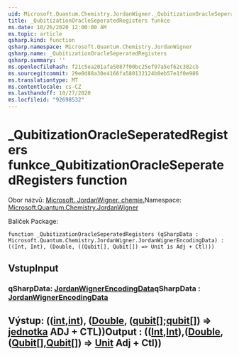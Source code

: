 ```yaml
---
uid: Microsoft.Quantum.Chemistry.JordanWigner._QubitizationOracleSeperatedRegisters
title: _QubitizationOracleSeperatedRegisters funkce
ms.date: 10/26/2020 12:00:00 AM
ms.topic: article
qsharp.kind: function
qsharp.namespace: Microsoft.Quantum.Chemistry.JordanWigner
qsharp.name: _QubitizationOracleSeperatedRegisters
qsharp.summary: ''
ms.openlocfilehash: f21c5ea201afa5087f00bc25ef97a5ef62c382cb
ms.sourcegitcommit: 29e0d88a30e4166fa580132124b0eb57e1f0e986
ms.translationtype: MT
ms.contentlocale: cs-CZ
ms.lasthandoff: 10/27/2020
ms.locfileid: "92698532"
---
```

# <a name="_qubitizationoracleseperatedregisters-function"></a><span data-ttu-id="8c377-102">_QubitizationOracleSeperatedRegisters funkce</span><span class="sxs-lookup"><span data-stu-id="8c377-102">_QubitizationOracleSeperatedRegisters function</span></span>

<span data-ttu-id="8c377-103">Obor názvů: [Microsoft. JordanWigner. chemie.](xref:Microsoft.Quantum.Chemistry.JordanWigner)</span><span class="sxs-lookup"><span data-stu-id="8c377-103">Namespace: [Microsoft.Quantum.Chemistry.JordanWigner](xref:Microsoft.Quantum.Chemistry.JordanWigner)</span></span>

<span data-ttu-id="8c377-104">Balíček [](https://nuget.org/packages/)</span><span class="sxs-lookup"><span data-stu-id="8c377-104">Package: [](https://nuget.org/packages/)</span></span>




```qsharp
function _QubitizationOracleSeperatedRegisters (qSharpData : Microsoft.Quantum.Chemistry.JordanWigner.JordanWignerEncodingData) : ((Int, Int), (Double, ((Qubit[], Qubit[]) => Unit is Adj + Ctl)))
```


## <a name="input"></a><span data-ttu-id="8c377-105">Vstup</span><span class="sxs-lookup"><span data-stu-id="8c377-105">Input</span></span>

### <a name="qsharpdata--jordanwignerencodingdata"></a><span data-ttu-id="8c377-106">qSharpData: [JordanWignerEncodingData](xref:Microsoft.Quantum.Chemistry.JordanWigner.JordanWignerEncodingData)</span><span class="sxs-lookup"><span data-stu-id="8c377-106">qSharpData : [JordanWignerEncodingData](xref:Microsoft.Quantum.Chemistry.JordanWigner.JordanWignerEncodingData)</span></span>





## <a name="output--intintdoublequbitqubit--unit-adj--ctl"></a><span data-ttu-id="8c377-107">Výstup: (([int](xref:microsoft.quantum.lang-ref.int),[int](xref:microsoft.quantum.lang-ref.int)), ([Double](xref:microsoft.quantum.lang-ref.double), ([qubit](xref:microsoft.quantum.lang-ref.qubit)[];[qubit](xref:microsoft.quantum.lang-ref.qubit)[]) => [jednotka](xref:microsoft.quantum.lang-ref.unit) ADJ + CTL))</span><span class="sxs-lookup"><span data-stu-id="8c377-107">Output : (([Int](xref:microsoft.quantum.lang-ref.int),[Int](xref:microsoft.quantum.lang-ref.int)),([Double](xref:microsoft.quantum.lang-ref.double),([Qubit](xref:microsoft.quantum.lang-ref.qubit)[],[Qubit](xref:microsoft.quantum.lang-ref.qubit)[]) => [Unit](xref:microsoft.quantum.lang-ref.unit) Adj + Ctl))</span></span>

